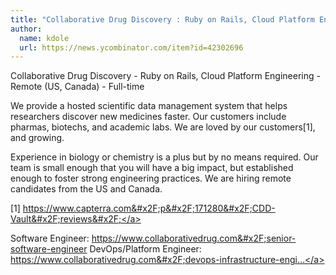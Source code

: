 ```yaml
---
title: "Collaborative Drug Discovery : Ruby on Rails, Cloud Platform Engineering"
author:
  name: kdole
  url: https://news.ycombinator.com/item?id=42302696
---
```

Collaborative Drug Discovery - Ruby on Rails, Cloud Platform Engineering - Remote (US, Canada) - Full-time

We provide a hosted scientific data management system that helps researchers discover new medicines faster. Our customers include pharmas, biotechs, and academic labs. We are loved by our customers[1], and growing.

Experience in biology or chemistry is a plus but by no means required. Our team is small enough that you will have a big impact, but established enough to foster strong engineering practices. We are hiring remote candidates from the US and Canada.

[1] <a href="https:&#x2F;&#x2F;www.capterra.com&#x2F;p&#x2F;171280&#x2F;CDD-Vault&#x2F;reviews&#x2F;" rel="nofollow">https:&#x2F;&#x2F;www.capterra.com&#x2F;p&#x2F;171280&#x2F;CDD-Vault&#x2F;reviews&#x2F;</a>

Software Engineer: <a href="https:&#x2F;&#x2F;www.collaborativedrug.com&#x2F;senior-software-engineer" rel="nofollow">https:&#x2F;&#x2F;www.collaborativedrug.com&#x2F;senior-software-engineer</a>
DevOps&#x2F;Platform Engineer: <a href="https:&#x2F;&#x2F;www.collaborativedrug.com&#x2F;devops-infrastructure-engineer" rel="nofollow">https:&#x2F;&#x2F;www.collaborativedrug.com&#x2F;devops-infrastructure-engi...</a>
<JobApplication />
